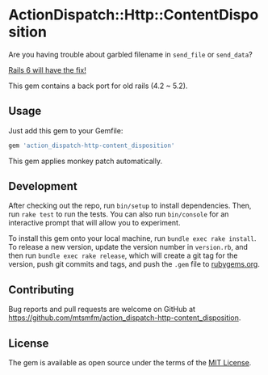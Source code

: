 # ActionDispatch::Http::ContentDisposition

Are you having trouble about garbled filename in `send_file` or `send_data`?

[Rails 6 will have the fix!](https://github.com/rails/rails/pull/33829)

This gem contains a back port for old rails (4.2 ~ 5.2).

## Usage

Just add this gem to your Gemfile:

```ruby
gem 'action_dispatch-http-content_disposition'
```

This gem applies monkey patch automatically.

## Development

After checking out the repo, run `bin/setup` to install dependencies. Then, run `rake test` to run the tests. You can also run `bin/console` for an interactive prompt that will allow you to experiment.

To install this gem onto your local machine, run `bundle exec rake install`. To release a new version, update the version number in `version.rb`, and then run `bundle exec rake release`, which will create a git tag for the version, push git commits and tags, and push the `.gem` file to [rubygems.org](https://rubygems.org).

## Contributing

Bug reports and pull requests are welcome on GitHub at https://github.com/mtsmfm/action_dispatch-http-content_disposition.

## License

The gem is available as open source under the terms of the [MIT License](https://opensource.org/licenses/MIT).
